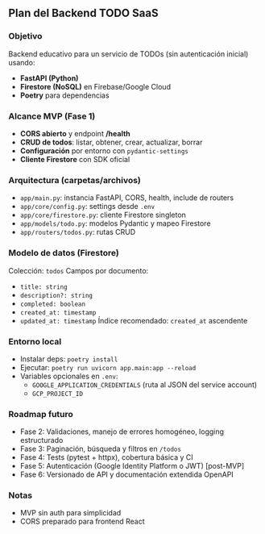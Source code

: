 ## Plan del Backend TODO SaaS

### Objetivo
Backend educativo para un servicio de TODOs (sin autenticación inicial) usando:
- **FastAPI (Python)**
- **Firestore (NoSQL)** en Firebase/Google Cloud
- **Poetry** para dependencias

### Alcance MVP (Fase 1)
- **CORS abierto** y endpoint **/health**
- **CRUD de todos**: listar, obtener, crear, actualizar, borrar
- **Configuración** por entorno con `pydantic-settings`
- **Cliente Firestore** con SDK oficial

### Arquitectura (carpetas/archivos)
- `app/main.py`: instancia FastAPI, CORS, health, include de routers
- `app/core/config.py`: settings desde `.env`
- `app/core/firestore.py`: cliente Firestore singleton
- `app/models/todo.py`: modelos Pydantic y mapeo Firestore
- `app/routers/todos.py`: rutas CRUD

### Modelo de datos (Firestore)
Colección: `todos`
Campos por documento:
- `title: string`
- `description?: string`
- `completed: boolean`
- `created_at: timestamp`
- `updated_at: timestamp`
Índice recomendado: `created_at` ascendente

### Entorno local
- Instalar deps: `poetry install`
- Ejecutar: `poetry run uvicorn app.main:app --reload`
- Variables opcionales en `.env`:
  - `GOOGLE_APPLICATION_CREDENTIALS` (ruta al JSON del service account)
  - `GCP_PROJECT_ID`

### Roadmap futuro
- Fase 2: Validaciones, manejo de errores homogéneo, logging estructurado
- Fase 3: Paginación, búsqueda y filtros en `/todos`
- Fase 4: Tests (pytest + httpx), cobertura básica y CI
- Fase 5: Autenticación (Google Identity Platform o JWT) [post-MVP]
- Fase 6: Versionado de API y documentación extendida OpenAPI

### Notas
- MVP sin auth para simplicidad
- CORS preparado para frontend React
